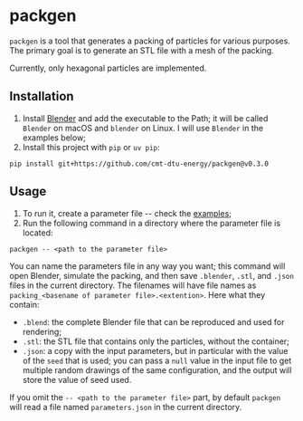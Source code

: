 # packgen

`packgen` is a tool that generates a packing of particles for various purposes. The primary goal is to generate an STL file with a mesh of the packing.

Currently, only hexagonal particles are implemented. 


## Installation

1. Install [Blender][blender] and add the executable to the Path; it will
be called `Blender` on macOS and `blender` on Linux. I will use `Blender` in the examples
below;
2. Install this project with `pip` or `uv pip`:

```shell
pip install git+https://github.com/cmt-dtu-energy/packgen@v0.3.0
```


## Usage

1. To run it, create a parameter file -- check the [examples](./examples/);
2. Run the following command in a directory where the 
parameter file is located:

```shell
packgen -- <path to the parameter file>
```

You can name the parameters file in any way you want; this command will open Blender,
simulate the packing, and then save `.blender`, `.stl`, and `.json` files in the current
directory. The filenames will have file names as `packing_<basename of parameter file>.<extention>`.
Here what they contain:

- `.blend`: the complete Blender file that can be reproduced and used for rendering;
- `.stl`: the STL file that contains only the particles, without the container;
- `.json`: a copy with the input parameters, but in particular with the value of the `seed`
that is used; you can pass a `null` value in the input file to get multiple random
drawings of the same configuration, and the output will store the value of seed used.

If you omit the `-- <path to the parameter file>` part, by default `packgen` will read
a file named `parameters.json` in the current directory.


[blender]: https://www.blender.org/
